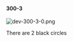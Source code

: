 #### 300-3
![dev-300-3-0.png](https://github.com/lil-lab/nlvr/raw/master/nlvr/dev/images/1/dev-300-3-0.png "dev-300-3-0.png")

There are 2 black circles